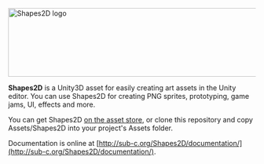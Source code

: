 <img src="http://sub-c.org/Shapes2D/documentation/_images/logo.png" width="506" height="140" alt="Shapes2D logo" />

**Shapes2D** is a Unity3D asset for easily creating art assets in the Unity editor. You can use Shapes2D for creating PNG sprites, prototyping, game jams, UI, effects and more.

You can get Shapes2D [on the asset store](https://assetstore.unity.com/packages/tools/sprite-management/shapes2d-make-art-fast-62586), or clone this repository and copy Assets/Shapes2D into your project's Assets folder.

Documentation is online at [http://sub-c.org/Shapes2D/documentation/](http://sub-c.org/Shapes2D/documentation/).
